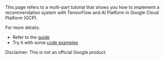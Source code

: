 This page refers to a multi-part tutorial that shows you how to implement a recommendation system with TensorFlow and AI Platform in Google Cloud Platform (GCP).

For more details:

- Refer to the [guide](https://cloud.google.com/solutions/machine-learning/recommendation-system-tensorflow-overview)
- Try it with some [code examples](https://github.com/GoogleCloudPlatform/tensorflow-recommendation-wals)


Disclaimer: This is not an official Google product.